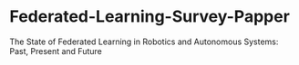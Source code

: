 # Federated-Learning-Survey-Papper
The State of Federated Learning in  Robotics and Autonomous Systems:  Past, Present and Future
